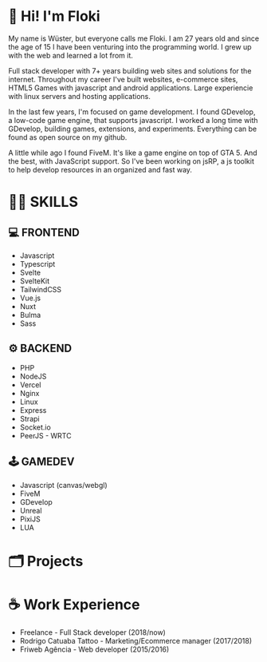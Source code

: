 # 👋 Hi! I'm Floki 

My name is Wüster, but everyone calls me Floki. I am 27 years old and since the age of 15 I have been venturing into the programming world. I grew up with the web and learned a lot from it.

Full stack developer with 7+ years building web sites and solutions for the internet. Throughout my career I've built websites, e-commerce sites, HTML5 Games with javascript and android applications. Large experiencie with linux servers and hosting applications.

In the last few years, I'm focused on game development. I found GDevelop, a low-code game engine, that supports javascript.
I worked a long time with GDevelop, building games, extensions, and experiments. Everything can be found as open source on my github.

A little while ago I found FiveM. It's like a game engine on top of GTA 5. And the best, with JavaScript support.
So I've been working on jsRP, a js toolkit to help develop resources in an organized and fast way.

# 👨‍💻 SKILLS 
## 💻 FRONTEND
 - Javascript
 - Typescript
 - Svelte
 - SvelteKit
 - TailwindCSS
 - Vue.js
 - Nuxt
 - Bulma
 - Sass
 
## ⚙ BACKEND
 - PHP
 - NodeJS
 - Vercel
 - Nginx
 - Linux
 - Express
 - Strapi
 - Socket.io
 - PeerJS - WRTC
 
 ## 🕹 GAMEDEV
  - Javascript (canvas/webgl)
  - FiveM
  - GDevelop
  - Unreal
  - PixiJS
  - LUA
  
 # 🗂 Projects
 
 # ☕ Work Experience
 - Freelance - Full Stack developer (2018/now)
 - Rodrigo Catuaba Tattoo - Marketing/Ecommerce manager (2017/2018)
 - Friweb Agência - Web developer (2015/2016)
